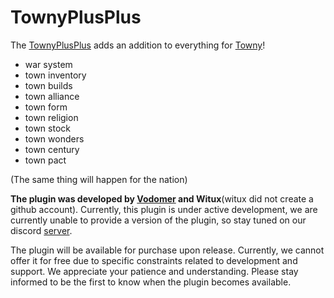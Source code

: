 # TownyPlusPlus
The [TownyPlusPlus](https://github.com/ZombneYT/TownyPlusPlus) adds an addition to everything for [Towny](https://github.com/TownyAdvanced/Towny)!
- war system
- town inventory
- town builds
- town alliance
- town form
- town religion
- town stock
- town wonders
- town century
- town pact
  
(The same thing will happen for the nation)

**The plugin was developed by [Vodomer](https://github.com/ZombneYT) and Witux**(witux did not create a github account).
Currently, this plugin is under active development, we are currently unable to provide a version of the plugin, so stay tuned on our discord [server](https://discord.gg/YdZAv3Gegg).

The plugin will be available for purchase upon release. Currently, we cannot offer it for free due to specific constraints related to development and support. We appreciate your patience and understanding. Please stay informed to be the first to know when the plugin becomes available.
